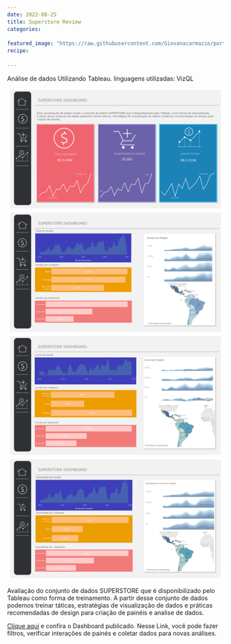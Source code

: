 ```yaml
---
date: 2022-08-25
title: Superstore Review
categories:

featured_image: "https://raw.githubusercontent.com/Giovanacarmazio/portifolio/main/images/Superstore%20Dashboard%205.jpg"
recipe:
 
---
```



Análise de dados Utilizando Tableau. linguagens utilizadas: VizQL


![](https://raw.githubusercontent.com/Giovanacarmazio/portifolio/main/images/Superstore%20Dashboard%201.jpg)
![](https://raw.githubusercontent.com/Giovanacarmazio/portifolio/main/images/Superstore%20Dashboard%202.jpg)
![](https://raw.githubusercontent.com/Giovanacarmazio/portifolio/main/images/Superstore%20Dashboard%203.jpg)
![](https://raw.githubusercontent.com/Giovanacarmazio/portifolio/main/images/Superstore%20Dashboard%204.jpg)
 


Avaliação do conjunto de dados SUPERSTORE que é disponibilizado pelo Tableau como forma de treinamento. A partir desse conjunto de dados podemos treinar táticas, estratégias de visualização de dados e práticas recomendadas de design para criação de painéis e analise de dados.

<a href="https://public.tableau.com/views/SUPERSTOREDASHBOARD_16492034788180/PainelInicial?:language=pt-BR&:display_count=n&:origin=viz_share_link">Clique aqui</a> e confira o Dashboard publicado.
Nesse Link, você pode fazer filtros, verificar interações de painés e coletar dados para novas análises.

